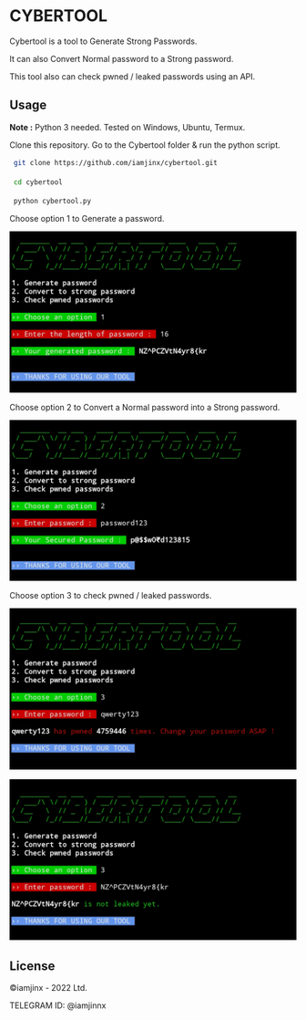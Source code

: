 # CYBERTOOL
Cybertool is a tool to Generate Strong Passwords.

It can also Convert Normal password to a Strong password.

This tool also can check pwned / leaked passwords using an API.

## Usage
**Note :** Python 3 needed. Tested on Windows, Ubuntu, Termux.

Clone this repository. Go to the Cybertool folder & run the python script.
```bash
 git clone https://github.com/iamjinx/cybertool.git

 cd cybertool

 python cybertool.py
```

Choose option 1 to Generate a password.

![Generate](/img/generate.jpg)

Choose option 2 to Convert a Normal password into a Strong password.

![Convert](/img/convert.jpg)

Choose option 3 to check pwned / leaked passwords.

![Convert](/img/chkpwn1.jpg)

![Convert](/img/chkpwn2.jpg)
## License

©iamjinx - 2022 Ltd.

TELEGRAM ID: @iamjinnx
